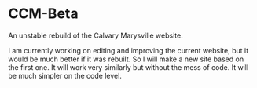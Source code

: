 # CCM-Beta
An unstable rebuild of the Calvary Marysville website. 

I am currently working on editing and improving the current website, but it would be much better if it was rebuilt. So I will make a new site based on the first one. It will work very similarly but without the mess of code. It will be much simpler on the code level. 
